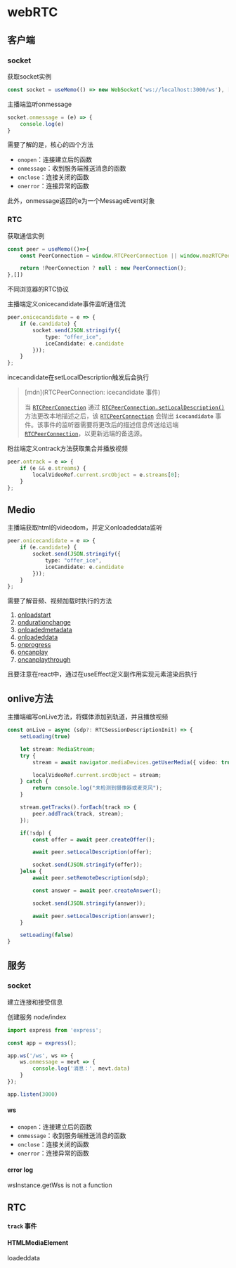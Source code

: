 # webRTC



## 客户端



### socket

获取socket实例

~~~ts
const socket = useMemo(() => new WebSocket('ws://localhost:3000/ws'), []);
~~~



主播端监听onmessage

~~~ts
socket.onmessage = (e) => {
    console.log(e)
}
~~~

需要了解的是，核心的四个方法

- `onopen`：连接建立后的函数
- `onmessage`：收到服务端推送消息的函数
- `onclose`：连接关闭的函数
- `onerror`：连接异常的函数

此外，onmessage返回的e为一个MessageEvent对象



### RTC

获取通信实例

~~~ts
const peer = useMemo(()=>{
    const PeerConnection = window.RTCPeerConnection || window.mozRTCPeerConnection || window.webkitRTCPeerConnection;

    return !PeerConnection ? null : new PeerConnection();
},[])
~~~

不同浏览器的RTC协议



主播端定义onicecandidate事件监听通信流

~~~ts
peer.onicecandidate = e => {
    if (e.candidate) {
        socket.send(JSON.stringify({
            type: "offer_ice",
            iceCandidate: e.candidate
        }));
    }
};
~~~

incecandidate在setLocalDescription触发后会执行

>[mdn](RTCPeerConnection: icecandidate 事件)
>
>当 [`RTCPeerConnection`](https://developer.mozilla.org/zh-CN/docs/Web/API/RTCPeerConnection) 通过 [`RTCPeerConnection.setLocalDescription()`](https://developer.mozilla.org/en-US/docs/Web/API/RTCPeerConnection/setLocalDescription) 方法更改本地描述之后，该 [`RTCPeerConnection`](https://developer.mozilla.org/zh-CN/docs/Web/API/RTCPeerConnection) 会抛出 **`icecandidate`** 事件。该事件的监听器需要将更改后的描述信息传送给远端 [`RTCPeerConnection`](https://developer.mozilla.org/zh-CN/docs/Web/API/RTCPeerConnection)，以更新远端的备选源。



粉丝端定义ontrack方法获取集合并播放视频

~~~ts
peer.ontrack = e => {
    if (e && e.streams) {
        localVideoRef.current.srcObject = e.streams[0];
    }
};
~~~





## Medio

主播端获取html的videodom，并定义onloadeddata监听

~~~ts
peer.onicecandidate = e => {
    if (e.candidate) {
        socket.send(JSON.stringify({
            type: "offer_ice",
            iceCandidate: e.candidate
        }));
    }
};
~~~

需要了解音频、视频加载时执行的方法

1. [onloadstart](https://www.w3school.com.cn/jsref/event_onloadstart.asp)
2. [ondurationchange](https://www.w3school.com.cn/jsref/event_ondurationchange.asp)
3. [onloadedmetadata](https://www.w3school.com.cn/jsref/event_onloadedmetadata.asp)
4. [onloadeddata](https://www.w3school.com.cn/jsref/event_onloadeddata.asp)
5. [onprogress](https://www.w3school.com.cn/jsref/event_onprogress.asp)
6. [oncanplay](https://www.w3school.com.cn/jsref/event_oncanplay.asp)
7. [oncanplaythrough](https://www.w3school.com.cn/jsref/event_oncanplaythrough.asp)

且要注意在react中，通过在useEffect定义副作用实现元素渲染后执行



## onlive方法

主播端编写onLive方法，将媒体添加到轨道，并且播放视频

~~~ts
const onLive = async (sdp?: RTCSessionDescriptionInit) => {
    setLoading(true)

    let stream: MediaStream;
    try {
        stream = await navigator.mediaDevices.getUserMedia({ video: true, audio: true });

        localVideoRef.current.srcObject = stream;
    } catch {
        return console.log("未检测到摄像器或麦克风");
    }

    stream.getTracks().forEach(track => {
        peer.addTrack(track, stream);
    });

    if(!sdp) {
        const offer = await peer.createOffer();

        await peer.setLocalDescription(offer);

        socket.send(JSON.stringify(offer));
    }else {
        await peer.setRemoteDescription(sdp);

        const answer = await peer.createAnswer();

        socket.send(JSON.stringify(answer));

        await peer.setLocalDescription(answer);
    }

    setLoading(false)
}
~~~



## 服务

### socket

建立连接和接受信息

创建服务 node/index

~~~js
import express from 'express';

const app = express();

app.ws('/ws', ws => {
    ws.onmessage = mevt => {
        console.log('消息：', mevt.data)
    }
});

app.listen(3000)
~~~







#### ws

- `onopen`：连接建立后的函数
- `onmessage`：收到服务端推送消息的函数
- `onclose`：连接关闭的函数
- `onerror`：连接异常的函数







#### error log

 wsInstance.getWss is not a function





## RTC

#### `track` 事件





#### HTMLMediaElement

loadeddata